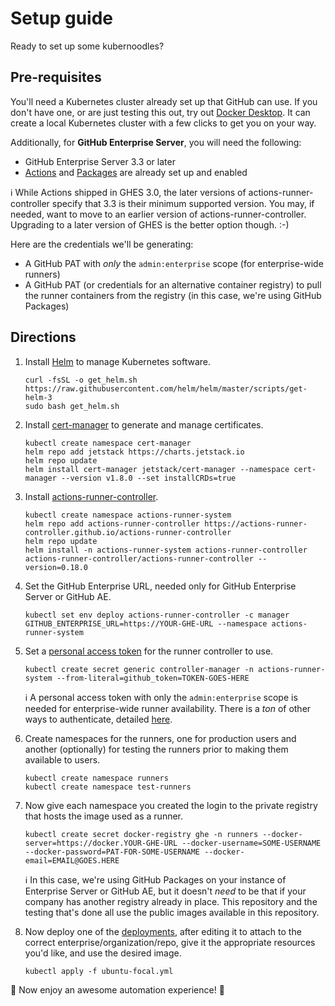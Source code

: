# Setup guide

Ready to set up some kubernoodles?

## Pre-requisites

You'll need a Kubernetes cluster already set up that GitHub can use.  If you don't have one, or are just testing this out, try out [Docker Desktop](https://www.docker.com/products/docker-desktop).  It can create a local Kubernetes cluster with a few clicks to get you on your way.

Additionally, for **GitHub Enterprise Server**, you will need the following:

- GitHub Enterprise Server 3.3 or later
- [Actions](https://docs.github.com/en/enterprise-server@latest/admin/github-actions/enabling-github-actions-for-github-enterprise-server) and [Packages](https://docs.github.com/en/enterprise-server@latest/admin/packages) are already set up and enabled

:information_source:  While Actions shipped in GHES 3.0, the later versions of actions-runner-controller specify that 3.3 is their minimum supported version.  You may, if needed, want to move to an earlier version of actions-runner-controller.  Upgrading to a later version of GHES is the better option though. :-)

Here are the credentials we'll be generating:

- A GitHub PAT with _only_ the `admin:enterprise` scope (for enterprise-wide runners)
- A GitHub PAT (or credentials for an alternative container registry) to pull the runner containers from the registry (in this case, we're using GitHub Packages)

## Directions

1. Install [Helm](https://helm.sh) to manage Kubernetes software.

    ```shell
    curl -fsSL -o get_helm.sh https://raw.githubusercontent.com/helm/helm/master/scripts/get-helm-3
    sudo bash get_helm.sh
    ```

1. Install [cert-manager](https://cert-manager.io) to generate and manage certificates.

    ```shell
    kubectl create namespace cert-manager
    helm repo add jetstack https://charts.jetstack.io
    helm repo update
    helm install cert-manager jetstack/cert-manager --namespace cert-manager --version v1.8.0 --set installCRDs=true
    ```

1. Install [actions-runner-controller](https://github.com/actions-runner-controller/actions-runner-controller).

    ```shell
    kubectl create namespace actions-runner-system
    helm repo add actions-runner-controller https://actions-runner-controller.github.io/actions-runner-controller
    helm repo update
    helm install -n actions-runner-system actions-runner-controller actions-runner-controller/actions-runner-controller --version=0.18.0
    ```

1. Set the GitHub Enterprise URL, needed only for GitHub Enterprise Server or GitHub AE.

    ```shell
    kubectl set env deploy actions-runner-controller -c manager GITHUB_ENTERPRISE_URL=https://YOUR-GHE-URL --namespace actions-runner-system
    ```

1. Set a [personal access token](https://docs.github.com/en/authentication/keeping-your-account-and-data-secure/creating-a-personal-access-token) for the runner controller to use.

    ```shell
    kubectl create secret generic controller-manager -n actions-runner-system --from-literal=github_token=TOKEN-GOES-HERE
    ```

    :information_source: A personal access token with only the `admin:enterprise` scope is needed for enterprise-wide runner availability.  There is a _ton_ of other ways to authenticate, detailed [here](https://github.com/actions-runner-controller/actions-runner-controller#setting-up-authentication-with-github-api).

1. Create namespaces for the runners, one for production users and another (optionally) for testing the runners prior to making them available to users.

    ```shell
    kubectl create namespace runners
    kubectl create namespace test-runners
    ```

1. Now give each namespace you created the login to the private registry that hosts the image used as a runner.

    ```shell
    kubectl create secret docker-registry ghe -n runners --docker-server=https://docker.YOUR-GHE-URL --docker-username=SOME-USERNAME --docker-password=PAT-FOR-SOME-USERNAME --docker-email=EMAIL@GOES.HERE
    ```

    :information_source:  In this case, we're using GitHub Packages on your instance of Enterprise Server or GitHub AE, but it doesn't _need_ to be that if your company has another registry already in place.  This repository and the testing that's done all use the public images available in this repository.

1. Now deploy one of the [deployments](../deployments), after editing it to attach to the correct enterprise/organization/repo, give it the appropriate resources you'd like, and use the desired image.

    ```shell
    kubectl apply -f ubuntu-focal.yml
    ```

:tada:  Now enjoy an awesome automation experience! :tada:
